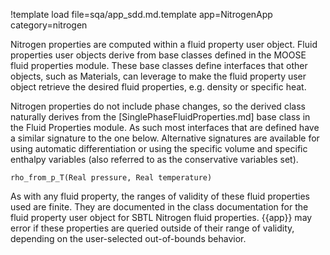 !template load file=sqa/app_sdd.md.template app=NitrogenApp category=nitrogen

Nitrogen properties are computed within a fluid property user object. Fluid properties user objects derive
from base classes defined in the MOOSE fluid properties module. These base classes define interfaces that other
objects, such as Materials, can leverage to make the fluid property user object retrieve the desired fluid properties,
e.g. density or specific heat.

Nitrogen properties do not include phase changes, so the derived class naturally
derives from the [SinglePhaseFluidProperties.md] base class in the Fluid Properties module.
As such most interfaces that are defined have a similar signature to the one below. Alternative signatures are available for using automatic differentiation or using the specific volume and specific enthalpy variables (also referred to as the conservative variables set).

```
rho_from_p_T(Real pressure, Real temperature)
```

As with any fluid property, the ranges of validity of these fluid properties used are finite. They are documented in the class documentation
for the fluid property user object for SBTL Nitrogen fluid properties. {{app}} may error if these properties are queried outside
of their range of validity, depending on the user-selected out-of-bounds behavior.

